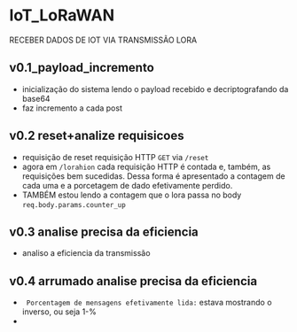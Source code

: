 # IoT_LoRaWAN
RECEBER DADOS DE IOT VIA TRANSMISSÃO LORA 



## v0.1_payload_incremento
* inicialização do sistema lendo o payload recebido e decriptografando da base64 
* faz incremento a cada post 


## v0.2 reset+analize requisicoes
* requisição de reset requisição  HTTP `GET`  via `/reset`
* agora em `/lorahion` cada requisição HTTP é contada e, também, as requisições bem sucedidas. Dessa forma é apresentado a contagem de cada uma e a porcetagem de dado efetivamente perdido. 
* TAMBÉM estou lendo a contagem que o lora passa no body `req.body.params.counter_up`

## v0.3 analise precisa  da eficiencia
* analiso a eficiencia da transmissão

## v0.4 arrumado analise precisa  da eficiencia
* ` Porcentagem de mensagens efetivamente lida:` estava mostrando o inverso, ou seja 1-%
*